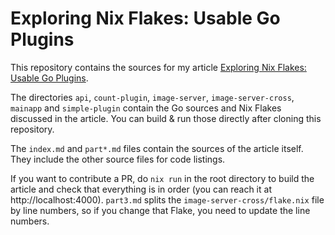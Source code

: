 # Exploring Nix Flakes: Usable Go Plugins

This repository contains the sources for my article [Exploring Nix Flakes: Usable Go Plugins][1].

The directories `api`, `count-plugin`, `image-server`, `image-server-cross`, `mainapp` and `simple-plugin` contain the Go sources and Nix Flakes discussed in the article.
You can build & run those directly after cloning this repository.

The `index.md` and `part*.md` files contain the sources of the article itself.
They include the other source files for code listings.

If you want to contribute a PR, do `nix run` in the root directory to build the article and check that everything is in order (you can reach it at http://localhost:4000).
`part3.md` splits the `image-server-cross/flake.nix` file by line numbers, so if you change that Flake, you need to update the line numbers.

 [1]: https://flyx.org/nix-flakes-go/